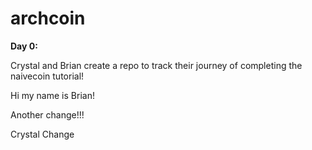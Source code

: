 # archcoin
**Day 0:**

Crystal and Brian create a repo to track their journey of completing the naivecoin tutorial!

Hi my name is Brian!

Another change!!!

Crystal Change
